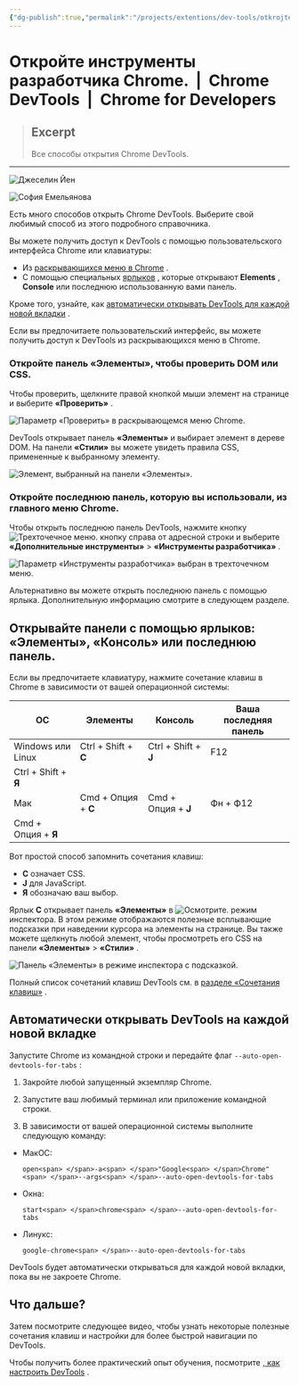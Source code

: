 ```yaml
---
{"dg-publish":true,"permalink":"/projects/extentions/dev-tools/otkrojte-instrumenty-razrabotchika-chrome-chrome-dev-tools-chrome-for-developers/"}
---
```



# Откройте инструменты разработчика Chrome.  |  Chrome DevTools  |  Chrome for Developers

> ## Excerpt
> Все способы открытия Chrome DevTools.

---
![Джеселин Йен](https://web.dev/images/authors/jecelynyeen.jpg?hl=ru)

![София Емельянова](https://web.dev/images/authors/sofiayem.jpg?hl=ru)

Есть много способов открыть Chrome DevTools. Выберите свой любимый способ из этого подробного справочника.

Вы можете получить доступ к DevTools с помощью пользовательского интерфейса Chrome или клавиатуры:

-   Из [раскрывающихся меню в Chrome](https://developer.chrome.com/docs/devtools/open?hl=ru#chrome-menu) .
-   С помощью специальных [ярлыков](https://developer.chrome.com/docs/devtools/open?hl=ru#shortcuts) , которые открывают **Elements** , **Console** или последнюю использованную вами панель.

Кроме того, узнайте, как [автоматически открывать DevTools для каждой новой вкладки](https://developer.chrome.com/docs/devtools/open?hl=ru#auto) .

Если вы предпочитаете пользовательский интерфейс, вы можете получить доступ к DevTools из раскрывающихся меню в Chrome.

### Откройте панель «Элементы», чтобы проверить DOM или CSS.

Чтобы проверить, щелкните правой кнопкой мыши элемент на странице и выберите **«Проверить»** .

![Параметр «Проверить» в раскрывающемся меню Chrome.](https://developer.chrome.com/static/docs/devtools/open/image/the-inspect-option-a-dro-e98bce489fabb.png?hl=ru)

DevTools открывает панель **«Элементы»** и выбирает элемент в дереве DOM. На панели **«Стили»** вы можете увидеть правила CSS, примененные к выбранному элементу.

![Элемент, выбранный на панели «Элементы».](https://developer.chrome.com/static/docs/devtools/open/image/an-element-selected-the-45e3ba473a721.png?hl=ru)

### Откройте последнюю панель, которую вы использовали, из главного меню Chrome.

Чтобы открыть последнюю панель DevTools, нажмите кнопку ![Трехточечное меню.](https://developer.chrome.com/static/docs/devtools/open/image/three-dot-menu-ee1d03807aa8f.svg?hl=ru) кнопку справа от адресной строки и выберите **«Дополнительные инструменты»** > **«Инструменты разработчика»** .

![Параметр «Инструменты разработчика» выбран в трехточечном меню.](https://developer.chrome.com/static/docs/devtools/open/image/the-developer-tools-optio-2d9d9b7c0ac96.png?hl=ru)

Альтернативно вы можете открыть последнюю панель с помощью ярлыка. Дополнительную информацию смотрите в следующем разделе.

## Открывайте панели с помощью ярлыков: «Элементы», «Консоль» или последнюю панель.

Если вы предпочитаете клавиатуру, нажмите сочетание клавиш в Chrome в зависимости от вашей операционной системы:

| ОС | Элементы | Консоль | Ваша последняя панель |
| --- | --- | --- | --- |
| Windows или Linux | Ctrl + Shift + **С** | Ctrl + Shift + **J** | F12  
Ctrl + Shift + **Я** |
| Мак | Cmd + Опция + **С** | Cmd + Опция + **J** | Фн + Ф12  
Cmd + Опция + **Я** |

Вот простой способ запомнить сочетания клавиш:

-   **C** означает CSS.
-   **J** для JavaScript.
-   **Я** обозначаю ваш выбор.

Ярлык **C** открывает панель **«Элементы»** в ![Осмотрите.](https://developer.chrome.com/static/docs/devtools/open/image/inspect-bd09fdef1b09d.png?hl=ru) режим инспектора. В этом режиме отображаются полезные всплывающие подсказки при наведении курсора на элементы на странице. Вы также можете щелкнуть любой элемент, чтобы просмотреть его CSS на панели **«Элементы»** > **«Стили»** .

![Панель «Элементы» в режиме инспектора с подсказкой.](https://developer.chrome.com/static/docs/devtools/open/image/the-elements-panel-inspe-6e5ff3c13f7a3.png?hl=ru)

Полный список сочетаний клавиш DevTools см. в [разделе «Сочетания клавиш»](https://developer.chrome.com/docs/devtools/shortcuts?hl=ru) .

## Автоматически открывать DevTools на каждой новой вкладке

Запустите Chrome из командной строки и передайте флаг `--auto-open-devtools-for-tabs` :

1.  Закройте любой запущенный экземпляр Chrome.
    
2.  Запустите ваш любимый терминал или приложение командной строки.
    
3.  В зависимости от вашей операционной системы выполните следующую команду:
    

-   МакОС:
    
    ```
    open<span> </span>-a<span> </span>"Google<span> </span>Chrome"<span> </span>--args<span> </span>--auto-open-devtools-for-tabs
    ```
    
-   Окна:
    
    ```
    start<span> </span>chrome<span> </span>--auto-open-devtools-for-tabs
    ```
    
-   Линукс:
    
    ```
    google-chrome<span> </span>--auto-open-devtools-for-tabs
    ```
    

DevTools будет автоматически открываться для каждой новой вкладки, пока вы не закроете Chrome.

## Что дальше?

Затем посмотрите следующее видео, чтобы узнать некоторые полезные сочетания клавиш и настройки для более быстрой навигации по DevTools.

Чтобы получить более практический опыт обучения, посмотрите [, как настроить DevTools](https://developer.chrome.com/docs/devtools/customize?hl=ru) .
